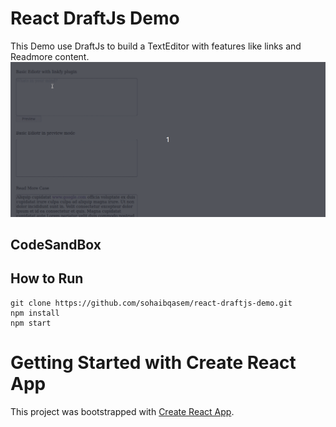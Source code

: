 # React DraftJs Demo

This Demo use DraftJs to build a TextEditor with features like links and Readmore content.
![react-DraftJs-Demo - Animated gif demo](Demo/Demo.gif)
## CodeSandBox

## How to Run
```
git clone https://github.com/sohaibqasem/react-draftjs-demo.git
npm install
npm start
```
# Getting Started with Create React App

This project was bootstrapped with [Create React App](https://github.com/facebook/create-react-app).
